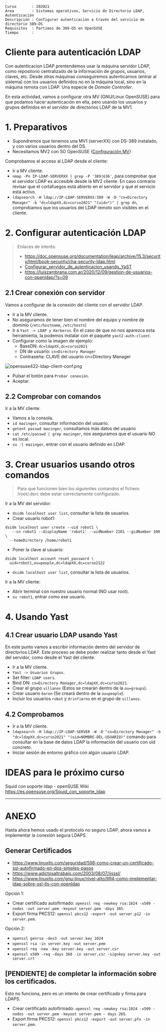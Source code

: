 
```
Curso       : 202021
Área        : Sistemas operativos, Servicio de Directorio LDAP, Autenticación
Descripción : Configurar autenticación a través del servicio de directorio 389-DS
Requisitos  : Partimos de 389-DS en OpenSUSE
Tiempo      :
```

# Cliente para autenticación LDAP

Con autenticacion LDAP prentendemos usar la máquina servidor LDAP, como repositorio centralizado de la información de grupos, usuarios, claves, etc. Desde otras máquinas conseguiremos autenticarnos (entrar al sistema) con los usuarios definidos no en la máquina local, sino en la máquina remota con LDAP. Una especie de *Domain Controller*.

En esta actividad, vamos a configurar otra MV (GNU/Linux OpenSUSE) para que podamos hacer autenticación en ella, pero usando los usuarios y grupos definidos en el servidor de directorios LDAP de la MV1.

# 1. Preparativos

* Supondremos que tenemos una MV1 (serverXX) con DS-389 instalado, y con varios usuarios dentro del DS.
* Necesitamos MV2 con SO OpenSUSE ([Configuración MV](../../global/configuracion/opensuse.md))

Comprobamos el acceso al LDAP desde el cliente:
* Ir a MV cliente.
* `nmap -Pn IP-LDAP-SERVERXX | grep -P '389|636'`, para comprobar que el servidor LDAP es accesible desde la MV2 cliente. En caso contrario revisar que el cortafuegos está abierto en el servidor y que el servicio está activo.
* `ldapsearch -H ldap://IP-LDAP-SERVERXX:389 -W -D "cn=Directory Manager" -b "dc=ldapXX,dc=curso2021" "(uid=*)" | grep dn`, comprobamos que los usuarios del LDAP remoto son visibles en el cliente.

# 2. Configurar autenticación LDAP

> Enlaces de interés:
> * https://doc.opensuse.org/documentation/leap/archive/15.3/security/html/book-security/cha-security-ldap.html
> * [Configurar_servidor_de_autenticacion_usando_YaST](https://es.opensuse.org/Configurar_servidor_de_autenticacion_usando_YaST)
> * https://luiszambrana.com.ar/2020/12/09/gestion-de-usuarios-con-openldap/?s=09

## 2.1 Crear conexión con servidor

Vamos a configurar de la conexión del cliente con el servidor LDAP.

* Ir a la MV cliente.
* No aseguramos de tener bien el nombre del equipo y nombre de dominio (`/etc/hostname`, `/etc/hosts`)
* Ir a `Yast -> LDAP y Kerberos`. En el caso de que no nos aparezca esta herramienta, la podemos instalar con el paquete `yast2-auth-client`.
* Configurar como la imagen de ejemplo:
    * BaseDN: `dc=ldapXX,dc=curso2021`
    * DN de usuario: `cn=Directory Manager`
    * Contraseña: CLAVE del usuario cn=Directory Manager

![opensuse422-ldap-client-conf.png](./images/opensuse422-ldap-client-conf.png)

* Pulsar el botón para `Probar conexión`.
* Aceptar.

## 2.2 Comprobar con comandos

Ir a la MV cliente:
* Vamos a la consola.
* `id mazinger`, consultar información del usuario.
* `getent passwd mazinger`, consultamos más datos del usuario
* `cat /etc/passwd | grep mazinger`, nos aseguramos que el usuario NO es local.
* `su -l mazinger`, entrar con el usuario definido en LDAP.

# 3. Crear usuarios usando otros comandos

> Para que funcionen bien los siguientes comandos el fichero /root/.dsrc
debe estar correctamente configurado.

Ir a la MV del servidor:
* `dsidm localhost user list`, consultar la lista de usuarios.
* Crear usuario robot1:
```
dsidm localhost user create --uid robot1 \
   --cn robot1 --displayName 'robot1' --uidNumber 2101 --gidNumber 100 \
  --homeDirectory /home/robot1
```
* Poner la clave al usuario:
```
dsidm localhost account reset_password \
  uid=robot1,ou=people,dc=ldapXX,dc=curso2122
```
* `dsidm localhost user list`, consultar la lista de usuarios.

Ir a la MV cliente:
* Abrir terminal con nuestro usuario normal (NO usar root).
* `su robot1`, entrar como ese usuario.

# 4. Usando Yast

## 4.1 Crear usuario LDAP usando Yast

En este punto vamos a escribir información dentro del servidor de directorios LDAP.
Este proceso se debe poder realizar tanto desde el Yast del servidor, como desde el Yast
del cliente.

* Ir a la MV cliente.
* `Yast -> Usuarios Grupos`.
* Set filter: `LDAP users`.
* Bind DN: `cn=Directory Manager,dc=ldapXX,dc=curso2021`.
* Crear el grupo `villanos` (Estos se crearán dentro de la `ou=groups`).
* Crear usuario `baron` (Se creará dentro de la `ou=people`).
* Incluir los usuarios `robot` y `drinfierno` en el grupo de `villanos`.

## 4.2 Comprobamos

* Ir a la MV cliente.
* `ldapsearch -H ldap://IP-LDAP-SERVER -W -D "cn=Directory Manager" -b "dc=ldapXX,dc=curso2021" "(uid=NOMBRE-DEL-USUARIO)"` comando para consultar en la base de datos LDAP la información del usuario con uid concreto.
* Iniciar sesión de entorno gráfico con algún usuario LDAP.


# IDEAS para le próximo curso
Squid con soporte ldap - openSUSE Wiki
https://es.opensuse.org/Squid_con_soporte_ldap

---
# ANEXO

Hasta ahora hemos usado el protocolo no seguro LDAP, ahora vamos a implementar
la conexión segura LDAPS.

## Generar Certificados

* https://www.linuxito.com/seguridad/598-como-crear-un-certificado-ssl-autofirmado-en-dos-simples-pasos
* https://www.adictosaltrabajo.com/2003/08/07/iisssl/
* https://www.linuxito.com/gnu-linux/nivel-alto/994-como-implementar-ldap-sobre-ssl-tls-con-openldap

Opción 1:
* Crear certificado autofirmado: `openssl req -newkey rsa:1024 -x509 -nodes -out server.pem -keyout server.pem -days 365`.
* Export firma PKCS12: `openssl pkcs12 -export -out server.p12 -in server.pem`.

Opción 2:
* `openssl genrsa -des3 -out server.key 1024`
* `openssl rsa -in server.key -out server.pem`
* `openssl req -new -key server.key -out server.csr`
* `openssl x509 -req -days 360 -in server.csr -signkey server.key -out server.crt`

## [PENDIENTE] de completar la información sobre los certificados.

Esto no funciona, pero es un intento de crear certificado y firma para LDAPS.

* Crear certificado autofirmado: `openssl req -newkey rsa:1024 -x509 -nodes -out server.pem -keyout server.pem - days 265`.
* Export firma PKCS12: `openssl pkcs12 -export -out server.pfx -in server.pem`.
